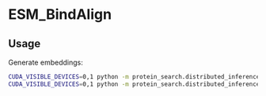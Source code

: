 # ESM_BindAlign

## Usage
Generate embeddings:
```bash
CUDA_VISIBLE_DEVICES=0,1 python -m protein_search.distributed_inference --config smiles_embedding.yaml
CUDA_VISIBLE_DEVICES=0,1 python -m protein_search.distributed_inference --config protein_embedding.yaml
```

